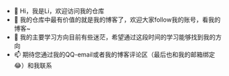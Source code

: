 - 👋 Hi，我是Li，欢迎访问我的仓库
- 👀 我的仓库中最有价值的就是我的博客了，欢迎大家follow我的账号，看我的博客~
- 🌱 我的主要学习方向目前有些迷茫，希望通过这段时间的学习能够找到我的方向
- 📫 期待您通过我的QQ-email或者我的博客评论区（最后也和我的邮箱绑定😂）和我联系

